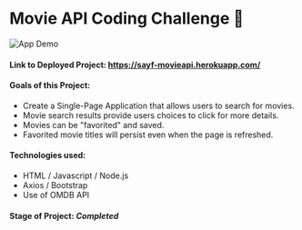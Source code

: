 # Movie API Coding Challenge 🍿

![App Demo](https://media.giphy.com/media/UbAvqd8fQnt7T7uRU5/giphy.gif)

#### Link to Deployed Project: https://sayf-movieapi.herokuapp.com/

#### Goals of this Project:
- Create a Single-Page Application that allows users to search for movies.
- Movie search results provide users choices to click for more details.
- Movies can be "favorited" and saved.
- Favorited movie titles will persist even when the page is refreshed.

#### Technologies used:
- HTML / Javascript / Node.js
- Axios / Bootstrap
- Use of OMDB API

#### Stage of Project: ***Completed***
